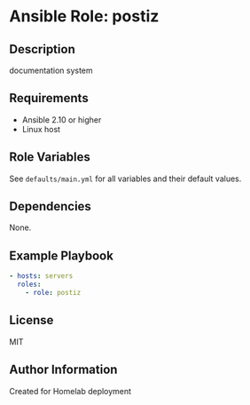 # Ansible Role: postiz

## Description
documentation system

## Requirements
- Ansible 2.10 or higher
- Linux host

## Role Variables
See `defaults/main.yml` for all variables and their default values.

## Dependencies
None.

## Example Playbook
```yaml
- hosts: servers
  roles:
    - role: postiz
```

## License
MIT

## Author Information
Created for Homelab deployment
